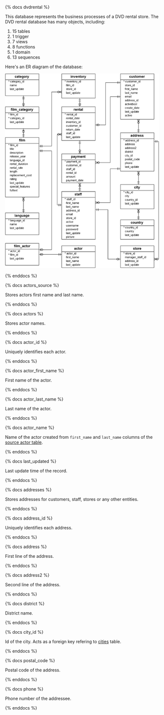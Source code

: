 {% docs dvdrental %}

This database represents the business processes of a DVD rental store. The DVD rental database has many objects, including:

1. 15 tables
2. 1 trigger
3. 7 views
4. 8 functions
5. 1 domain
6. 13 sequences

Here's an ER diagram of the database:

![DVDRental ER Diagram](assets/dvdrental-er-model.png)

{% enddocs %}

{% docs actors_source %}

Stores actors first name and last name.

{% enddocs %}

{% docs actors %}

Stores actor names.

{% enddocs %}

{% docs actor_id %}

Uniquely identifies each actor.

{% enddocs %}

{% docs actor_first_name %}

First name of the actor.

{% enddocs %}

{% docs actor_last_name %}

Last name of the actor.

{% enddocs %}

{% docs actor_name %}

Name of the actor created from `first_name` and `last_name` columns of the [source actor table](#!/source/source.dvdrental.dvdrental.actors).

{% enddocs %}

{% docs last_updated %}

Last update time of the record.

{% enddocs %}

{% docs addresses %}

Stores addresses for customers, staff, stores or any other entities.

{% enddocs %}

{% docs address_id %}

Uniquely identifies each address.

{% enddocs %}

{% docs address %}

First line of the address.

{% enddocs %}

{% docs address2 %}

Second line of the address.

{% enddocs %}

{% docs district %}

District name.

{% enddocs %}

{% docs city_id %}

Id of the city. Acts as a foreign key refering to [cities](#!/source/source.dvdrental.dvdrental.cities) table.

{% enddocs %}

{% docs postal_code %}

Postal code of the address.

{% enddocs %}

{% docs phone %}

Phone number of the addressee.

{% enddocs %}